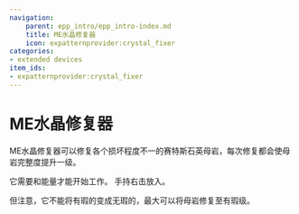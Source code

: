 ```yaml
---
navigation:
    parent: epp_intro/epp_intro-index.md
    title: ME水晶修复器
    icon: expatternprovider:crystal_fixer
categories:
- extended devices
item_ids:
- expatternprovider:crystal_fixer
---
```


# ME水晶修复器

<BlockImage id="expatternprovider:crystal_fixer" scale="8"></BlockImage>

ME水晶修复器可以修复各个损坏程度不一的赛特斯石英母岩，每次修复都会使母岩完整度提升一级。

它需要<ItemLink id="ae2:charged_certus_quartz_crystal" />和能量才能开始工作。 手持<ItemLink id="ae2:charged_certus_quartz_crystal" />右击放入。

但注意，它不能将有瑕的变成无瑕的，最大可以将母岩修复至有瑕级。

<Row gap="20">
<GameScene zoom="4" background="transparent">
  <ImportStructure src="../structure/crystal_fixer.snbt"></ImportStructure>
</GameScene>
</Row>

